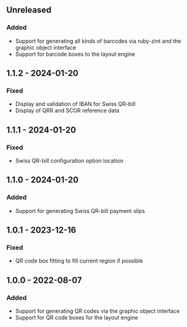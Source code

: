 ## Unreleased

### Added

* Support for generating all kinds of barcodes via ruby-zint and the graphic
  object interface
* Support for barcode boxes to the layout engine


## 1.1.2 - 2024-01-20

### Fixed

* Display and validation of IBAN for Swiss QR-bill
* Display of QRR and SCOR reference data


## 1.1.1 - 2024-01-20

### Fixed

* Swiss QR-bill configuration option location


## 1.1.0 - 2024-01-20

### Added

* Support for generating Swiss QR-bill payment slips


## 1.0.1 - 2023-12-16

### Fixed

* QR code box fitting to fill current region if possible


## 1.0.0 - 2022-08-07

### Added

* Support for generating QR codes via the graphic object interface
* Support for QR code boxes for the layout engine
